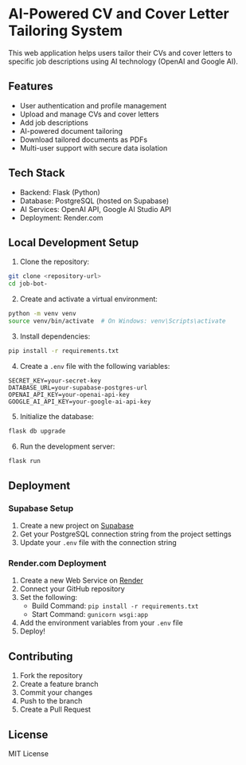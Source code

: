 # AI-Powered CV and Cover Letter Tailoring System

This web application helps users tailor their CVs and cover letters to specific job descriptions using AI technology (OpenAI and Google AI).

## Features

- User authentication and profile management
- Upload and manage CVs and cover letters
- Add job descriptions
- AI-powered document tailoring
- Download tailored documents as PDFs
- Multi-user support with secure data isolation

## Tech Stack

- Backend: Flask (Python)
- Database: PostgreSQL (hosted on Supabase)
- AI Services: OpenAI API, Google AI Studio API
- Deployment: Render.com

## Local Development Setup

1. Clone the repository:
```bash
git clone <repository-url>
cd job-bot-
```

2. Create and activate a virtual environment:
```bash
python -m venv venv
source venv/bin/activate  # On Windows: venv\Scripts\activate
```

3. Install dependencies:
```bash
pip install -r requirements.txt
```

4. Create a `.env` file with the following variables:
```
SECRET_KEY=your-secret-key
DATABASE_URL=your-supabase-postgres-url
OPENAI_API_KEY=your-openai-api-key
GOOGLE_AI_API_KEY=your-google-ai-api-key
```

5. Initialize the database:
```bash
flask db upgrade
```

6. Run the development server:
```bash
flask run
```

## Deployment

### Supabase Setup

1. Create a new project on [Supabase](https://supabase.com)
2. Get your PostgreSQL connection string from the project settings
3. Update your `.env` file with the connection string

### Render.com Deployment

1. Create a new Web Service on [Render](https://render.com)
2. Connect your GitHub repository
3. Set the following:
   - Build Command: `pip install -r requirements.txt`
   - Start Command: `gunicorn wsgi:app`
4. Add the environment variables from your `.env` file
5. Deploy!

## Contributing

1. Fork the repository
2. Create a feature branch
3. Commit your changes
4. Push to the branch
5. Create a Pull Request

## License

MIT License 
